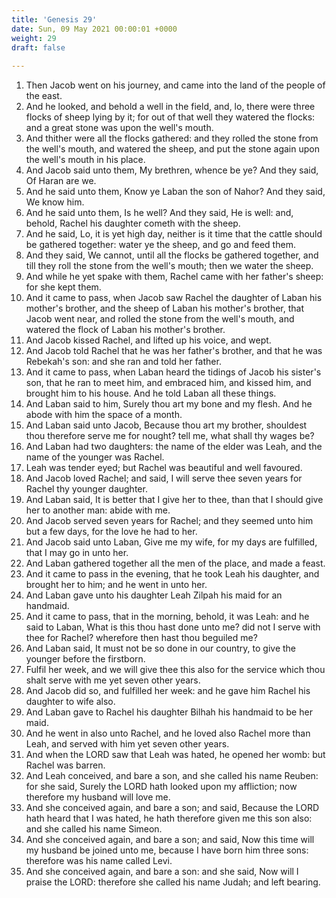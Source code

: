 ```yaml
---
title: 'Genesis 29'
date: Sun, 09 May 2021 00:00:01 +0000
weight: 29
draft: false
  
---
```


1. Then Jacob went on his journey, and came into the land of the people of the east.
2. And he looked, and behold a well in the field, and, lo, there were three flocks of sheep lying by it; for out of that well they watered the flocks: and a great stone was upon the well's mouth.
3. And thither were all the flocks gathered: and they rolled the stone from the well's mouth, and watered the sheep, and put the stone again upon the well's mouth in his place.
4. And Jacob said unto them, My brethren, whence be ye? And they said, Of Haran are we.
5. And he said unto them, Know ye Laban the son of Nahor? And they said, We know him.
6. And he said unto them, Is he well? And they said, He is well: and, behold, Rachel his daughter cometh with the sheep.
7. And he said, Lo, it is yet high day, neither is it time that the cattle should be gathered together: water ye the sheep, and go and feed them.
8. And they said, We cannot, until all the flocks be gathered together, and till they roll the stone from the well's mouth; then we water the sheep.
9. And while he yet spake with them, Rachel came with her father's sheep: for she kept them.
10. And it came to pass, when Jacob saw Rachel the daughter of Laban his mother's brother, and the sheep of Laban his mother's brother, that Jacob went near, and rolled the stone from the well's mouth, and watered the flock of Laban his mother's brother.
11. And Jacob kissed Rachel, and lifted up his voice, and wept.
12. And Jacob told Rachel that he was her father's brother, and that he was Rebekah's son: and she ran and told her father.
13. And it came to pass, when Laban heard the tidings of Jacob his sister's son, that he ran to meet him, and embraced him, and kissed him, and brought him to his house. And he told Laban all these things.
14. And Laban said to him, Surely thou art my bone and my flesh. And he abode with him the space of a month.
15. And Laban said unto Jacob, Because thou art my brother, shouldest thou therefore serve me for nought? tell me, what shall thy wages be?
16. And Laban had two daughters: the name of the elder was Leah, and the name of the younger was Rachel.
17. Leah was tender eyed; but Rachel was beautiful and well favoured.
18. And Jacob loved Rachel; and said, I will serve thee seven years for Rachel thy younger daughter.
19. And Laban said, It is better that I give her to thee, than that I should give her to another man: abide with me.
20. And Jacob served seven years for Rachel; and they seemed unto him but a few days, for the love he had to her.
21. And Jacob said unto Laban, Give me my wife, for my days are fulfilled, that I may go in unto her.
22. And Laban gathered together all the men of the place, and made a feast.
23. And it came to pass in the evening, that he took Leah his daughter, and brought her to him; and he went in unto her.
24. And Laban gave unto his daughter Leah Zilpah his maid for an handmaid.
25. And it came to pass, that in the morning, behold, it was Leah: and he said to Laban, What is this thou hast done unto me? did not I serve with thee for Rachel? wherefore then hast thou beguiled me?
26. And Laban said, It must not be so done in our country, to give the younger before the firstborn.
27. Fulfil her week, and we will give thee this also for the service which thou shalt serve with me yet seven other years.
28. And Jacob did so, and fulfilled her week: and he gave him Rachel his daughter to wife also.
29. And Laban gave to Rachel his daughter Bilhah his handmaid to be her maid.
30. And he went in also unto Rachel, and he loved also Rachel more than Leah, and served with him yet seven other years.
31. And when the LORD saw that Leah was hated, he opened her womb: but Rachel was barren.
32. And Leah conceived, and bare a son, and she called his name Reuben: for she said, Surely the LORD hath looked upon my affliction; now therefore my husband will love me.
33. And she conceived again, and bare a son; and said, Because the LORD hath heard that I was hated, he hath therefore given me this son also: and she called his name Simeon.
34. And she conceived again, and bare a son; and said, Now this time will my husband be joined unto me, because I have born him three sons: therefore was his name called Levi.
35. And she conceived again, and bare a son: and she said, Now will I praise the LORD: therefore she called his name Judah; and left bearing.
